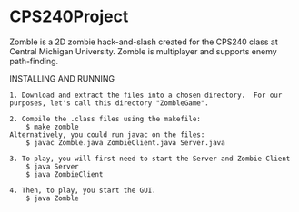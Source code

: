 # CPS240Project
Zomble is a 2D zombie hack-and-slash created for the CPS240 class at Central Michigan University.  Zomble is multiplayer and supports enemy path-finding.

INSTALLING AND RUNNING

	1. Download and extract the files into a chosen directory.  For our 
	purposes, let's call this directory "ZombleGame".

	2. Compile the .class files using the makefile:
		$ make zomble
	Alternatively, you could run javac on the files:
		$ javac Zomble.java ZombieClient.java Server.java

	3. To play, you will first need to start the Server and Zombie Client
		$ java Server
		$ java ZombieClient

	4. Then, to play, you start the GUI.
		$ java Zomble
